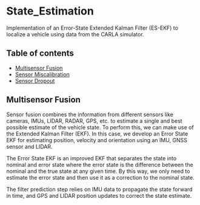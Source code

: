 # State_Estimation
Implementation of an Error-State Extended Kalman Filter (ES-EKF) to localize a vehicle using data from the CARLA simulator.

## Table of contents
* [Multisensor Fusion](#multisensor-fusion)
* [Sensor Miscalibration](#sensor-miscalibration)
* [Sensor Dropout](#sensor-dropout)

## Multisensor Fusion
Sensor fusion combines the information from different sensors like cameras, IMUs, LIDAR, RADAR, GPS, etc. to estimate a single and best possible estimate of the vehicle state. To perform this, we can make use of the Extended Kalman Filter (EKF). In this case, we develop an Error State EKF for estimating position, velocity and orientation using an IMU, GNSS sensor and LIDAR.

The Error State EKF is an improved EKF that separates the state into nominal and error state where the error state is the difference between the nominal and the true state at any given time. By this way, we only need to estimate the error state and then use it as a correction to the nominal state.

The filter prediction step relies on IMU data to propagate the state forward in time, and GPS and LIDAR position updates to correct the state estimate. 
